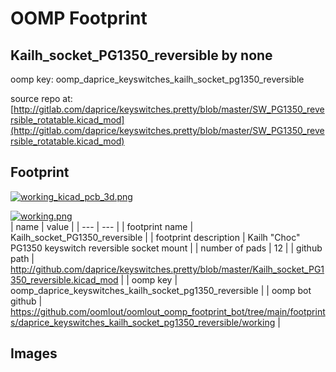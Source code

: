 # OOMP Footprint  
## Kailh_socket_PG1350_reversible  by none  
  
oomp key: oomp_daprice_keyswitches_kailh_socket_pg1350_reversible  
  
source repo at: [http://gitlab.com/daprice/keyswitches.pretty/blob/master/SW_PG1350_reversible_rotatable.kicad_mod](http://gitlab.com/daprice/keyswitches.pretty/blob/master/SW_PG1350_reversible_rotatable.kicad_mod)  
## Footprint  
  
[![working_kicad_pcb_3d.png](working_kicad_pcb_3d_600.png)](working_kicad_pcb_3d.png)  
  
[![working.png](working_600.png)](working.png)  
| name | value | 
| --- | --- | 
| footprint name | Kailh_socket_PG1350_reversible | 
| footprint description | Kailh "Choc" PG1350 keyswitch reversible socket mount | 
| number of pads | 12 | 
| github path | http://github.com/daprice/keyswitches.pretty/blob/master/Kailh_socket_PG1350_reversible.kicad_mod | 
| oomp key | oomp_daprice_keyswitches_kailh_socket_pg1350_reversible | 
| oomp bot github | https://github.com/oomlout/oomlout_oomp_footprint_bot/tree/main/footprints/daprice_keyswitches_kailh_socket_pg1350_reversible/working | 
## Images  
